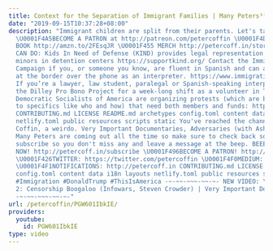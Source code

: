 ```yaml
---
title: Context for the Separation of Immigrant Families | Many Peters³²
date: "2019-09-15T10:37:28+08:00"
description: "Immigrant children are split from their parents. Let's talk context.
  \U0001F4A5BECOME A PATRON at http://patreon.com/petercoffin \U0001F4D5 ORDER MY
  BOOK http://amzn.to/2FEsqJR \U0001F455 MERCH http://petercoff.in/store WHAT YOU
  CAN DO: Kids In Need of Defense (KIND) provides legal representation for unaccompanied
  minors in detention centers https://supportkind.org/ Contact the Immigration Justice
  Campaign if you, or someone you know, are fluent in Spanish and can assists lawyers
  at the border over the phone as an interpreter. https://www.immigrationjustice.us/signupproxy
  If you’re a lawyer, law student, paralegal or Spanish-speaking interpreter, contact
  the Dilley Pro Bono Project for a week-long shift as a volunteer in Texas. https://www.surveymonkey.com/r/dilleyprobonoproject
  Democratic Socialists of America are organizing protests (which are bringing attention
  to specifics like who and how) that need both members and funds: https://www.dsausa.org/get_involved
  CONTRIBUTING.md LICENSE README.md archetypes config.toml content data i18n layouts
  netlify.toml public resources scripts static You've reached the channel of Peter
  Coffin, a weirdo. Very Important Documentaries, Adversaries (with Ashleigh!) and
  Many Peters are coming out all the time so make sure to check back soon. Please
  subscribe so you don't miss any and leave a message at the beep. BEEEEEEEEEP. \U0001F4FASubscribe
  NOW! http://petercoff.in/subscribe \U0001F496BECOME A PATRON! http://patreon.com/petercoffin
  \U0001F426TWITTER: https://twitter.com/petercoffin \U0001F4F0MEDIUM: https://medium.com/@petercoffin
  \U0001F4F1NOTIFICATIONS: http://petercoff.in CONTRIBUTING.md LICENSE README.md archetypes
  config.toml content data i18n layouts netlify.toml public resources scripts static
  #Immigration #DonaldTrump #ThisIsAmerica -~-~~-~~~-~~-~- NEW VIDEO: \"Free Speech
  2: Censorship Boogaloo (Infowars, Steven Crowder) | Very Important Docs²³\" https://www.youtube.com/watch?v=SlFdykutQ0g&list=PL9oHQnEByWyXObkJN9YYQS9hxBjpN8RLG
  -~-~~-~~~-~~-~-"
url: /petercoffin/PGW601IbkIE/
providers:
  youtube:
    id: PGW601IbkIE
type: video
---
```

